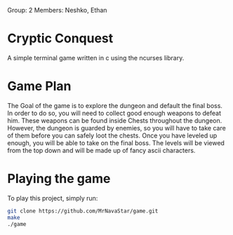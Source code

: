 Group: 2
Members: Neshko, Ethan

# Cryptic Conquest
A simple terminal game written in c using the ncurses library.

# Game Plan
The Goal of the game is to explore the dungeon and default the final boss.
In order to do so, you will need to collect good enough weapons to defeat him.
These weapons can be found inside Chests throughout the dungeon. However, the
dungeon is guarded by enemies, so you will have to take care of them before you
can safely loot the chests. Once you have leveled up enough, you will be able 
to take on the final boss. The levels will be viewed from the top down and will
be made up of fancy ascii characters.

# Playing the game
To play this project, simply run:
```bash
git clone https://github.com/MrNavaStar/game.git
make
./game
```
